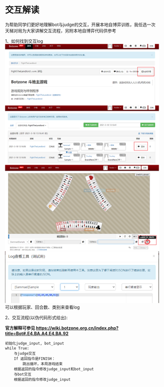 # 交互解读
为帮助同学们更好地理解bot与judge的交互，开展本地自博弈训练，我任选一次天梯对局为大家讲解交互流程，另附本地自博弈代码供参考

1、如何找到交互log
![step1](./assets/step1.png)
![step2](./assets/step2.png)
![step3](./assets/step3.png)
![step4](./assets/step4.png)
可以根据玩家、回合数、类别来查看log

2、交互流程(以伪代码形式给出):

**官方解释可参见
https://wiki.botzone.org.cn/index.php?title=Bot#.E4.BA.A4.E4.BA.92**

    初始化judge_input, bot_input
    while True:
        与judge交互
        If 返回指令是FINISH：
            跳出循环，本局游戏结束
        根据返回的指令修改judge_input和bot_input
        与bot交互
        根据返回的指令修改judge_input
